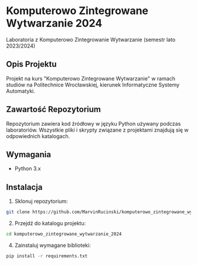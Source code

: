 # Komputerowo Zintegrowane Wytwarzanie 2024

Laboratoria z Komputerowo Zintegrowanie Wytwarzanie (semestr lato 2023/2024)

## Opis Projektu

Projekt na kurs "Komputerowo Zintegrowane Wytwarzanie" w ramach studiów na Politechnice Wrocławskiej, kierunek Informatyczne Systemy Automatyki.

## Zawartość Repozytorium

Repozytorium zawiera kod źródłowy w języku Python używany podczas laboratoriów. Wszystkie pliki i skrypty związane z projektami znajdują się w odpowiednich katalogach.

## Wymagania

- Python 3.x

## Instalacja

1. Sklonuj repozytorium:

```bash
git clone https://github.com/MarvinRucinski/komputerowo_zintegrowane_wytwarzanie_2024.git
```

2. Przejdź do katalogu projektu:
```bash
cd komputerowo_zintegrowane_wytwarzanie_2024
```

4. Zainstaluj wymagane biblioteki:
```bash
pip install -r requirements.txt
```
